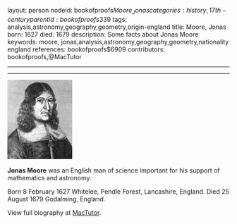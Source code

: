 layout: person
nodeid: bookofproofs$Moore_Jonas
categories: history,17th-century
parentid: bookofproofs$339
tags: analysis,astronomy,geography,geometry,origin-england
title: Moore, Jonas
born: 1627
died: 1679
description: Some facts about Jonas Moore
keywords: moore, jonas,analysis,astronomy,geography,geometry,nationality england
references: bookofproofs$6909
contributors: bookofproofs,@MacTutor

---


---

![Moore_Jonas.jpg](https://github.com/bookofproofs/bookofproofs.github.io/blob/main/_sources/_assets/images/portraits/Moore_Jonas.jpg?raw=true)

**Jonas Moore** was an English man of science important for his support of mathematics and astronomy.

Born 8 February 1627 Whitelee, Pendle Forest, Lancashire, England. Died 25 August 1679 Godalming, England.


View full biography at [MacTutor](https://mathshistory.st-andrews.ac.uk/Biographies/Moore_Jonas/).